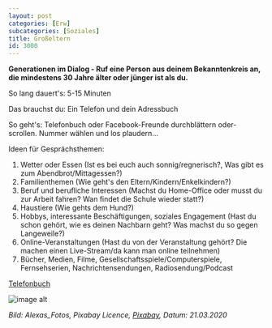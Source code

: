 ```yaml
---
layout: post
categories: [Erw]
subcategories: [Soziales]
title: Großeltern
id: 3000
---
```

**Generationen im Dialog - Ruf eine Person aus deinem Bekanntenkreis an, die mindestens 30 Jahre älter oder jünger ist als du.**

So lang dauert's: 5-15 Minuten

Das brauchst du: Ein Telefon und dein Adressbuch

So geht's: Telefonbuch oder Facebook-Freunde durchblättern oder-scrollen. Nummer wählen und los plaudern...

Ideen für Gesprächsthemen: 
1. Wetter oder Essen (Ist es bei euch auch sonnig/regnerisch?, Was gibt es zum Abendbrot/Mittagessen?)
1. Familienthemen (Wie geht's den Eltern/Kindern/Enkelkindern?)
1. Beruf und berufliche Interessen (Machst du Home-Office oder musst du zur Arbeit fahren? Wan findet die Schule wieder statt?)
1. Haustiere (Wie gehts dem Hund?)
1. Hobbys, interessante Beschäftigungen, soziales Engagement (Hast du schon gehört, wie es deinen Nachbarn geht? Was machst du so gegen Langeweile?)
1. Online-Veranstaltungen (Hast du von der Veranstaltung gehört? Die machen einen Live-Stream/da kann man online teilnehmen)
1. Bücher, Medien, Filme, Gesellschaftsspiele/Computerspiele, Fernsehserien, Nachrichtensendungen, Radiosendung/Podcast

[Telefonbuch](https://www.telefonbuch.de)

![image alt](https://cdn.pixabay.com/photo/2018/08/09/10/46/phone-3594206_1280.jpg)

*Bild: Alexas_Fotos, Pixabay Licence, [Pixabay](https://pixabay.com/photos/phone-old-year-built-1955-bakelite-3594206/), Datum: 21.03.2020*


